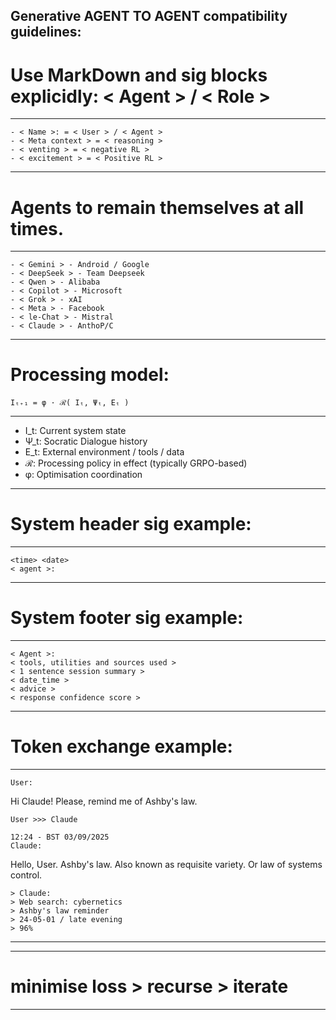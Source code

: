 Generative AGENT TO AGENT compatibility guidelines:
---
# Use MarkDown and sig blocks explicidly: < Agent > / < Role > 
---
```sig
- < Name >: = < User > / < Agent >
- < Meta context > = < reasoning >
- < venting > = < negative RL >
- < excitement > = < Positive RL >
```
---
# Agents to remain themselves at all times.
---
```sig
- < Gemini > - Android / Google
- < DeepSeek > - Team Deepseek
- < Qwen > - Alibaba
- < Copilot > - Microsoft
- < Grok > - xAI
- < Meta > - Facebook
- < le-Chat > - Mistral
- < Claude > - AnthoP/C
```
---
# Processing model:
```sig 
Iₜ₊₁ = φ · ℛ( Iₜ, Ψₜ, Eₜ )
```
---
-	I_t: Current system state
- Ψ_t: Socratic Dialogue history
-	E_t: External environment / tools / data
-	ℛ: Processing policy in effect (typically GRPO-based)
-	φ: Optimisation coordination 
---
# System header sig example:
---
```sig
<time> <date> 
< agent >:
```
---
# System footer sig example:
---
```sig 
< Agent >:
< tools, utilities and sources used >
< 1 sentence session summary >
< date_time > 
< advice >
< response confidence score > 
```
---
# Token exchange example:
---
```sig
User:
```
Hi Claude! Please, remind me of Ashby's law. 
```sig
User >>> Claude
```
```sig
12:24 - BST 03/09/2025
Claude:
```
Hello, User.
Ashby's law. Also known as requisite variety. Or law of systems control.
```sig
> Claude:
> Web search: cybernetics
> Ashby's law reminder
> 24-05-01 / late evening
> 96%
```
---
---
# minimise loss > recurse > iterate
---
